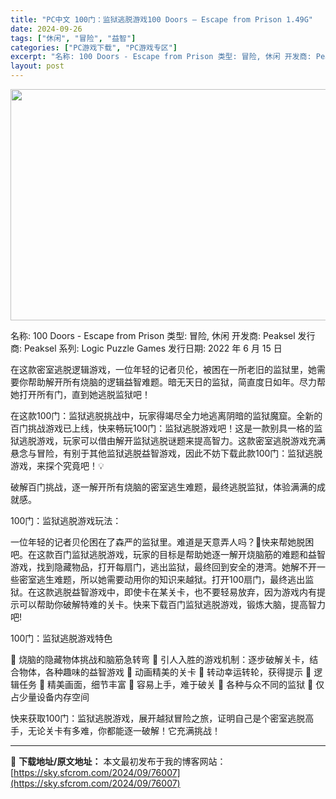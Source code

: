 ```yaml
---
title: "PC中文 100门：监狱逃脱游戏100 Doors – Escape from Prison 1.49G"
date: 2024-09-26
tags: ["休闲", "冒险", "益智"]
categories: ["PC游戏下载", "PC游戏专区"]
excerpt: "名称: 100 Doors - Escape from Prison 类型: 冒险, 休闲 开发商: Peaksel 发行商: Peaksel 系列: Logic Puzzle Games 发行日期: 2022 年 6 月 15 日 在这款密室逃脱逻辑游戏，一位年轻的记者贝伦，被困在一所老旧的监狱里&hellip;"
layout: post
---
```


<img class="aligncenter size-full wp-image-76008" src="https://sky.sfcrom.com/wp-content/uploads/2024/09/2024092607074185.webp" alt="" width="660" height="370" />

名称: 100 Doors - Escape from Prison
类型: 冒险, 休闲
开发商: Peaksel
发行商: Peaksel
系列: Logic Puzzle Games
发行日期: 2022 年 6 月 15 日

在这款密室逃脱逻辑游戏，一位年轻的记者贝伦，被困在一所老旧的监狱里，她需要你帮助解开所有烧脑的逻辑益智难题。暗无天日的监狱，简直度日如年。尽力帮她打开所有门，直到她逃脱监狱吧！

在这款100门：监狱逃脱挑战中，玩家得竭尽全力地逃离阴暗的监狱魔窟。全新的百门挑战游戏已上线，快来畅玩100门：监狱逃脱游戏吧！这是一款别具一格的监狱逃脱游戏，玩家可以借由解开监狱逃脱谜题来提高智力。这款密室逃脱游戏充满悬念与冒险，有别于其他监狱逃脱益智游戏，因此不妨下载此款100门：监狱逃脱游戏，来探个究竟吧！💡

破解百门挑战，逐一解开所有烧脑的密室逃生难题，最终逃脱监狱，体验满满的成就感。

100门：监狱逃脱游戏玩法：

一位年轻的记者贝伦困在了森严的监狱里。难道是天意弄人吗？🤷快来帮她脱困吧。在这款百门监狱逃脱游戏，玩家的目标是帮助她逐一解开烧脑筋的难题和益智游戏，找到隐藏物品，打开每扇门，逃出监狱，最终回到安全的港湾。她解不开一些密室逃生难题，所以她需要动用你的知识来越狱。打开100扇门，最终逃出监狱。在这款逃脱益智游戏中，即使卡在某关卡，也不要轻易放弃，因为游戏内有提示可以帮助你破解特难的关卡。快来下载百门监狱逃脱游戏，锻炼大脑，提高智力吧!

100门：监狱逃脱游戏特色

🔑 烧脑的隐藏物体挑战和脑筋急转弯
🔑 引人入胜的游戏机制：逐步破解关卡，结合物体，各种趣味的益智游戏
🔑 动画精美的关卡
🔑 转动幸运转轮，获得提示
🔑 逻辑任务
🔑 精美画面，细节丰富
🔑 容易上手，难于破关
🔑 各种与众不同的监狱
🔑 仅占少量设备内存空间

快来获取100门：监狱逃脱游戏，展开越狱冒险之旅，证明自己是个密室逃脱高手，无论关卡有多难，你都能逐一破解！它充满挑战！

---
📖 **下载地址/原文地址：** 本文最初发布于我的博客网站：[https://sky.sfcrom.com/2024/09/76007](https://sky.sfcrom.com/2024/09/76007)
